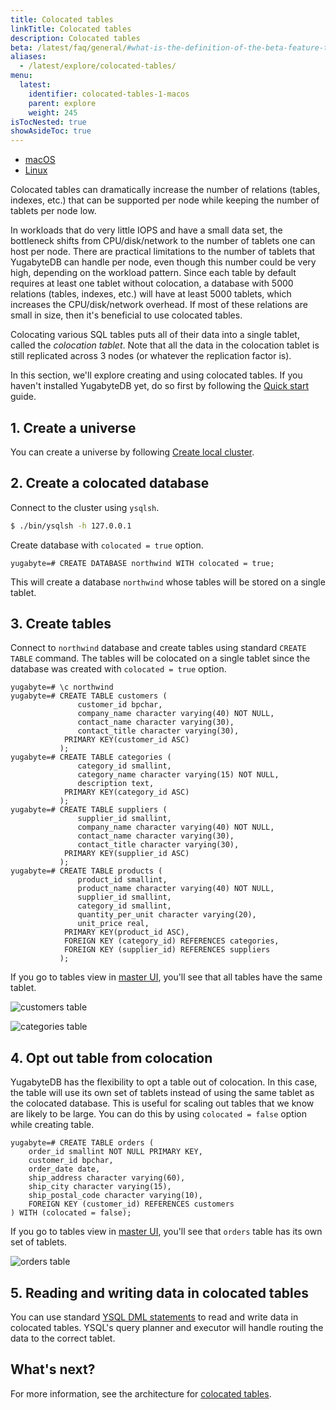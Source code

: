 ```yaml
---
title: Colocated tables
linkTitle: Colocated tables
description: Colocated tables
beta: /latest/faq/general/#what-is-the-definition-of-the-beta-feature-tag
aliases:
  - /latest/explore/colocated-tables/
menu:
  latest:
    identifier: colocated-tables-1-macos
    parent: explore
    weight: 245
isTocNested: true
showAsideToc: true
---
```


<ul class="nav nav-tabs-alt nav-tabs-yb">

  <li >
    <a href="/latest/explore/colocated-tables/macos" class="nav-link active">
      <i class="fab fa-apple" aria-hidden="true"></i>
      macOS
    </a>
  </li>

  <li >
    <a href="/latest/explore/colocated-tables/linux" class="nav-link">
      <i class="fab fa-linux" aria-hidden="true"></i>
      Linux
    </a>
  </li>

</ul>

Colocated tables can dramatically increase the number of relations (tables, indexes, etc.) that can be supported per node while keeping the number of tablets per node low.

In workloads that do very little IOPS and have a small data set, the bottleneck shifts from CPU/disk/network to the number of tablets one can host per node. There are practical limitations to the number of tablets that YugabyteDB can handle per node, even though this number could be very high, depending on the workload pattern. Since each table by default requires at least one tablet without colocation, a database with 5000 relations (tables, indexes, etc.) will have at least 5000 tablets, which increases the CPU/disk/network overhead. If most of these relations are small in size, then it's beneficial to use colocated tables.

Colocating various SQL tables puts all of their data into a single tablet, called the _colocation tablet_.
Note that all the data in the colocation tablet is still replicated across 3 nodes (or whatever the replication factor is).

In this section, we'll explore creating and using colocated tables. If you haven't installed YugabyteDB yet, do so first by following the [Quick start](../../../quick-start/install/) guide.

## 1. Create a universe

You can create a universe by following [Create local cluster](../../../quick-start/create-local-cluster/).

## 2. Create a colocated database

Connect to the cluster using `ysqlsh`.
```sh
$ ./bin/ysqlsh -h 127.0.0.1
```

Create database with `colocated = true` option.

```postgresql
yugabyte=# CREATE DATABASE northwind WITH colocated = true;
```

This will create a database `northwind` whose tables will be stored on a single tablet.

## 3. Create tables

Connect to `northwind` database and create tables using standard `CREATE TABLE` command.
The tables will be colocated on a single tablet since the database was created with `colocated = true` option.

```postgresql
yugabyte=# \c northwind
yugabyte=# CREATE TABLE customers (
               customer_id bpchar,
               company_name character varying(40) NOT NULL,
               contact_name character varying(30),
               contact_title character varying(30),
            PRIMARY KEY(customer_id ASC)
           );
yugabyte=# CREATE TABLE categories (
               category_id smallint,
               category_name character varying(15) NOT NULL,
               description text,
            PRIMARY KEY(category_id ASC)
           );
yugabyte=# CREATE TABLE suppliers (
               supplier_id smallint,
               company_name character varying(40) NOT NULL,
               contact_name character varying(30),
               contact_title character varying(30),
            PRIMARY KEY(supplier_id ASC)
           );
yugabyte=# CREATE TABLE products (
               product_id smallint,
               product_name character varying(40) NOT NULL,
               supplier_id smallint,
               category_id smallint,
               quantity_per_unit character varying(20),
               unit_price real,
            PRIMARY KEY(product_id ASC),
           	FOREIGN KEY (category_id) REFERENCES categories,
           	FOREIGN KEY (supplier_id) REFERENCES suppliers
           );
```

If you go to tables view in [master UI](http://localhost:7000/tables), you'll see that all tables have the same tablet.

![customers table](/images/ce/colocated-tables-customers.png)

![categories table](/images/ce/colocated-tables-categories.png)

## 4. Opt out table from colocation

YugabyteDB has the flexibility to opt a table out of colocation. In this case, the table will use its own set of tablets
instead of using the same tablet as the colocated database. This is useful for scaling out tables that we know are likely
to be large. You can do this by using `colocated = false` option while creating table.

```postgresql
yugabyte=# CREATE TABLE orders (
    order_id smallint NOT NULL PRIMARY KEY,
    customer_id bpchar,
    order_date date,
    ship_address character varying(60),
    ship_city character varying(15),
    ship_postal_code character varying(10),
    FOREIGN KEY (customer_id) REFERENCES customers
) WITH (colocated = false);
```

If you go to tables view in [master UI](http://localhost:7000/tables), you'll see that `orders` table has its own set of tablets.

![orders table](/images/ce/colocated-tables-opt-out.png)

## 5. Reading and writing data in colocated tables

You can use standard [YSQL DML statements](../../../api/ysql) to read and write data in colocated tables. YSQL's query planner and executor
will handle routing the data to the correct tablet.

## What's next?

For more information, see the architecture for [colocated tables](https://github.com/yugabyte/yugabyte-db/blob/master/architecture/design/ysql-colocated-tables.md).
